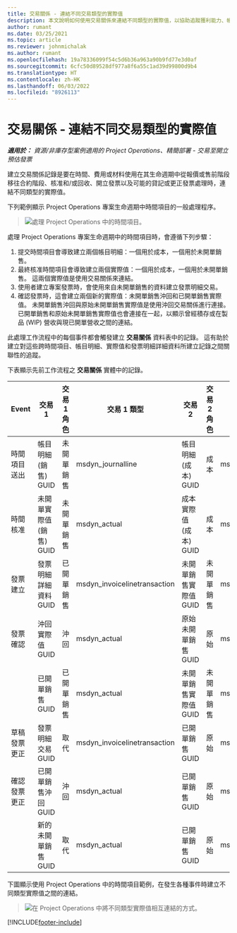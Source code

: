 ```yaml
---
title: 交易關係 - 連結不同交易類型的實際值
description: 本文說明如何使用交易關係來連結不同類型的實際值，以協助追蹤獲利能力、帳務積存以及已開單與未開單營收計算。
author: rumant
ms.date: 03/25/2021
ms.topic: article
ms.reviewer: johnmichalak
ms.author: rumant
ms.openlocfilehash: 19a78336099f54c5d6b36a963a90b9fd77e3d0af
ms.sourcegitcommit: 6cfc50d89528df977a8f6a55c1ad39d99800d9b4
ms.translationtype: HT
ms.contentlocale: zh-HK
ms.lasthandoff: 06/03/2022
ms.locfileid: "8926113"
---
```

# <a name="transaction-connections---link-actuals-of-different-transaction-types"></a>交易關係 - 連結不同交易類型的實際值

_**適用於：** 資源/非庫存型案例適用的 Project Operations、精簡部署 - 交易至開立預估發票_

建立交易關係記錄是要在時間、費用或材料使用在其生命週期中從報價或售前階段移往合約階段、核准和/或回收、開立發票以及可能的貸記或更正發票處理時，連結不同類型的實際值。

下列範例顯示 Project Operations 專案生命週期中時間項目的一般處理程序。

> ![處理 Project Operations 中的時間項目。](media/basic-guide-17.png)

處理 Project Operations 專案生命週期中的時間項目時，會遵循下列步驟： 

1. 提交時間項目會導致建立兩個帳目明細：一個用於成本，一個用於未開單銷售。 
2. 最終核准時間項目會導致建立兩個實際值：一個用於成本，一個用於未開單銷售。 這兩個實際值是使用交易關係來連結。
3. 使用者建立專案發票時，會使用來自未開單銷售的資料建立發票明細交易。
4. 確認發票時，這會建立兩個新的實際值：未開單銷售沖回和已開單銷售實際值。 未開單銷售沖回與原始未開單銷售實際值是使用沖回交易關係進行連接。 已開單銷售和原始未開單銷售實際值也會連接在一起，以顯示曾經積存或在製品 (WIP) 營收與現已開單營收之間的連結。   

此處理工作流程中的每個事件都會觸發建立 **交易關係** 資料表中的記錄。 這有助於建立對這些跨時間項目、帳目明細、實際值和發票明細詳細資料所建立記錄之間關聯性的追蹤。

下表顯示先前工作流程之 **交易關係** 實體中的記錄。

|Event                   |交易 1                 |交易 1 角色 |交易 1 類型       |交易 2          |交易 2 角色 |交易 2 類型 |
|------------------------|------------------------------|---------------|-----------------------------|-----------------------------|-------------------|-------------------|
|時間項目送出   |帳目明細 (銷售) GUID     |未開單銷售 |msdyn_journalline            |帳目明細 (成本) GUID     |成本            |msdyn_journalline  |
|時間核准           |未開單實際值 (銷售) GUID  |未開單銷售 |msdyn_actual                 |成本實際值 (成本) GUID       |成本            |msdyn_actual       |
|發票建立        |發票明細詳細資料 GUID      |已開單銷售   |msdyn_invoicelinetransaction |未開單銷售實際值 GUID   |未開單銷售  |msdyn_actual       |
|發票確認    |沖回實際值 GUID         |沖回      |msdyn_actual                 |原始未開單銷售 GUID |原始        |msdyn_actual       |
|                        |已開單銷售 GUID             |已開單銷售   |msdyn_actual                 |未開單銷售實際值 GUID   |未開單銷售  |msdyn_actual       |
|草稿發票更正 |發票明細交易 GUID|取代      |msdyn_invoicelinetransaction |已開單銷售 GUID            |原始        |msdyn_actual       |
|確認發票更正|已開單銷售沖回 GUID  |沖回      |msdyn_actual                 |已開單銷售 GUID            |原始        |msdyn_actual       |
|                        |新的未開單銷售 GUID |取代            |msdyn_actual                 |已開單銷售 GUID            |原始        |msdyn_actual       |


下圖顯示使用 Project Operations 中的時間項目範例，在發生各種事件時建立不同類型實際值之間的連結。

> ![在 Project Operations 中將不同類型實際值相互連結的方式。](media/TransactionConnections.png)

[!INCLUDE[footer-include](../includes/footer-banner.md)]
